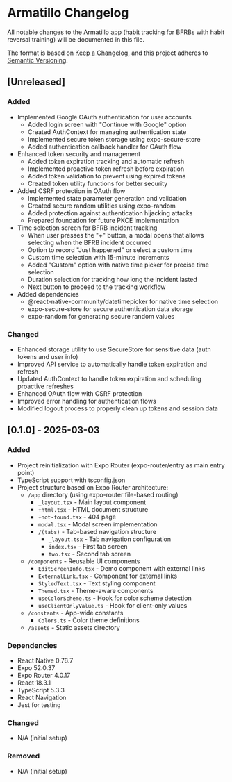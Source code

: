 # Armatillo Changelog

All notable changes to the Armatillo app (habit tracking for BFRBs with habit reversal training) will be documented in this file.

The format is based on [Keep a Changelog](https://keepachangelog.com/en/1.0.0/),
and this project adheres to [Semantic Versioning](https://semver.org/spec/v2.0.0.html).

## [Unreleased]

### Added
- Implemented Google OAuth authentication for user accounts
  - Added login screen with "Continue with Google" option
  - Created AuthContext for managing authentication state
  - Implemented secure token storage using expo-secure-store
  - Added authentication callback handler for OAuth flow
- Enhanced token security and management
  - Added token expiration tracking and automatic refresh
  - Implemented proactive token refresh before expiration
  - Added token validation to prevent using expired tokens
  - Created token utility functions for better security
- Added CSRF protection in OAuth flow
  - Implemented state parameter generation and validation
  - Created secure random utilities using expo-random
  - Added protection against authentication hijacking attacks
  - Prepared foundation for future PKCE implementation
- Time selection screen for BFRB incident tracking
  - When user presses the "+" button, a modal opens that allows selecting when the BFRB incident occurred
  - Option to record "Just happened" or select a custom time
  - Custom time selection with 15-minute increments
  - Added "Custom" option with native time picker for precise time selection
  - Duration selection for tracking how long the incident lasted
  - Next button to proceed to the tracking workflow
- Added dependencies
  - @react-native-community/datetimepicker for native time selection
  - expo-secure-store for secure authentication data storage
  - expo-random for generating secure random values

### Changed
- Enhanced storage utility to use SecureStore for sensitive data (auth tokens and user info)
- Improved API service to automatically handle token expiration and refresh
- Updated AuthContext to handle token expiration and scheduling proactive refreshes
- Enhanced OAuth flow with CSRF protection
- Improved error handling for authentication flows
- Modified logout process to properly clean up tokens and session data

## [0.1.0] - 2025-03-03

### Added
- Project reinitialization with Expo Router (expo-router/entry as main entry point)
- TypeScript support with tsconfig.json
- Project structure based on Expo Router architecture:
  - `/app` directory (using expo-router file-based routing)
    - `_layout.tsx` - Main layout component
    - `+html.tsx` - HTML document structure
    - `+not-found.tsx` - 404 page
    - `modal.tsx` - Modal screen implementation
    - `/(tabs)` - Tab-based navigation structure
      - `_layout.tsx` - Tab navigation configuration
      - `index.tsx` - First tab screen
      - `two.tsx` - Second tab screen
  - `/components` - Reusable UI components
    - `EditScreenInfo.tsx` - Demo component with external links
    - `ExternalLink.tsx` - Component for external links
    - `StyledText.tsx` - Text styling component
    - `Themed.tsx` - Theme-aware components
    - `useColorScheme.ts` - Hook for color scheme detection
    - `useClientOnlyValue.ts` - Hook for client-only values
  - `/constants` - App-wide constants
    - `Colors.ts` - Color theme definitions
  - `/assets` - Static assets directory

### Dependencies
- React Native 0.76.7
- Expo 52.0.37
- Expo Router 4.0.17
- React 18.3.1
- TypeScript 5.3.3
- React Navigation
- Jest for testing

### Changed
- N/A (initial setup)

### Removed
- N/A (initial setup)
